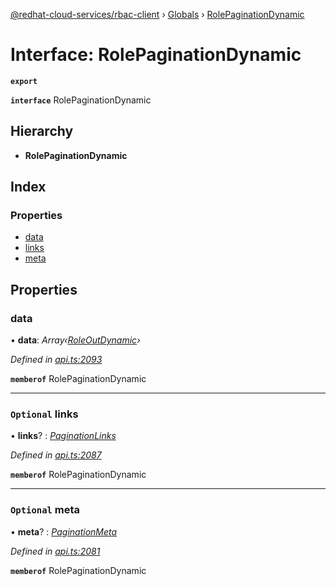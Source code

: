 [@redhat-cloud-services/rbac-client](../README.md) › [Globals](../globals.md) › [RolePaginationDynamic](rolepaginationdynamic.md)

# Interface: RolePaginationDynamic

**`export`** 

**`interface`** RolePaginationDynamic

## Hierarchy

* **RolePaginationDynamic**

## Index

### Properties

* [data](rolepaginationdynamic.md#data)
* [links](rolepaginationdynamic.md#optional-links)
* [meta](rolepaginationdynamic.md#optional-meta)

## Properties

###  data

• **data**: *Array‹[RoleOutDynamic](roleoutdynamic.md)›*

*Defined in [api.ts:2093](https://github.com/RedHatInsights/javascript-clients/blob/master/packages/rbac/api.ts#L2093)*

**`memberof`** RolePaginationDynamic

___

### `Optional` links

• **links**? : *[PaginationLinks](paginationlinks.md)*

*Defined in [api.ts:2087](https://github.com/RedHatInsights/javascript-clients/blob/master/packages/rbac/api.ts#L2087)*

**`memberof`** RolePaginationDynamic

___

### `Optional` meta

• **meta**? : *[PaginationMeta](paginationmeta.md)*

*Defined in [api.ts:2081](https://github.com/RedHatInsights/javascript-clients/blob/master/packages/rbac/api.ts#L2081)*

**`memberof`** RolePaginationDynamic
